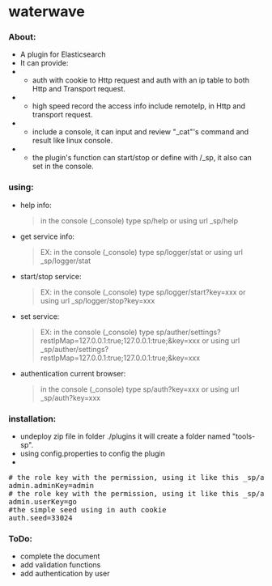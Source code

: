 # waterwave

### About:
* A plugin for Elasticsearch 
* It can provide:
* * auth with cookie to Http request and auth with an ip table to both Http and Transport request. 
* * high speed record the access info include remoteIp, in Http and transport request.
* * include a console, it can input and review "_cat"'s command and result like linux console.
* * the plugin's function can start/stop or define with /_sp, it also can set in the console. 


### using:
* help info: 
  > in the console (_console) type sp/help or using url _sp/help
* get service info: 
  > EX: in the console (_console) type sp/logger/stat or using url _sp/logger/stat	
* start/stop service: 
  > EX: in the console (_console) type sp/logger/start?key=xxx or using url _sp/logger/stop?key=xxx
* set service: 
  > EX: in the console (_console) type sp/auther/settings?restIpMap=127.0.0.1:true;127.0.0.1:true;&key=xxx or using url _sp/auther/settings?restIpMap=127.0.0.1:true;127.0.0.1:true;&key=xxx
* authentication current browser: 
  > in the console (_console) type sp/auth?key=xxx or using url _sp/auth?key=xxx



### installation:
* undeploy zip file in folder ./plugins it will create a folder named "tools-sp".
* using config.properties to config the plugin
*  
<pre>
# the role key with the permission, using it like this _sp/auther/stop?key=admin
admin.adminKey=admin
# the role key with the permission, using it like this _sp/auther/stop?key=admin 
admin.userKey=go
#the simple seed using in auth cookie
auth.seed=33024
</pre>

### ToDo:
* complete the document
* add validation functions
* add authentication by user


###







 

